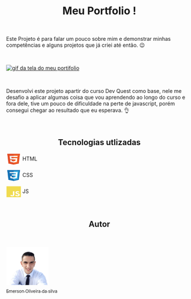 <h1 align="center"> Meu Portfolio !</h1>

<br>

<p>Este Projeto é para falar um pouco sobre mim e demonstrar minhas competências e alguns projetos que já criei até então. 😉</p>

<br>

[<img src="./src/gif/tela-inicial.gif" alt="gif da tela do meu portifolio">](https://emerson-o-silva.github.io/portfolio/)

<br>

<p>Desenvolvi este projeto apartir do curso Dev Quest como base, nele me desafio a aplicar algumas coisa que vou aprendendo ao longo do curso e fora dele, tive um pouco de dificuldade na perte de javascript, porém consegui chegar ao resultado que eu esperava. 👌</p>

<br>

<h2 align="center">Tecnologias utlizadas</h2>

  <img align="center" alt="HTML" height="30" width="40" src="https://raw.githubusercontent.com/devicons/devicon/master/icons/html5/html5-original.svg"> HTML 

  <img align="center" alt="CSS" height="30" width="40" src="https://raw.githubusercontent.com/devicons/devicon/master/icons/css3/css3-original.svg"> CSS

  <img align="center" alt="Js" height="30" width="40" src="https://raw.githubusercontent.com/devicons/devicon/master/icons/javascript/javascript-plain.svg"> JS 

<br>

<h2 align="center">Autor</h2>

<br>

 [<img src="./src/imagens/foto-perfil.png" width=115><br><sub>Emerson Oliveira da silva</sub>](https://github.com/Emerson-O-Silva) 